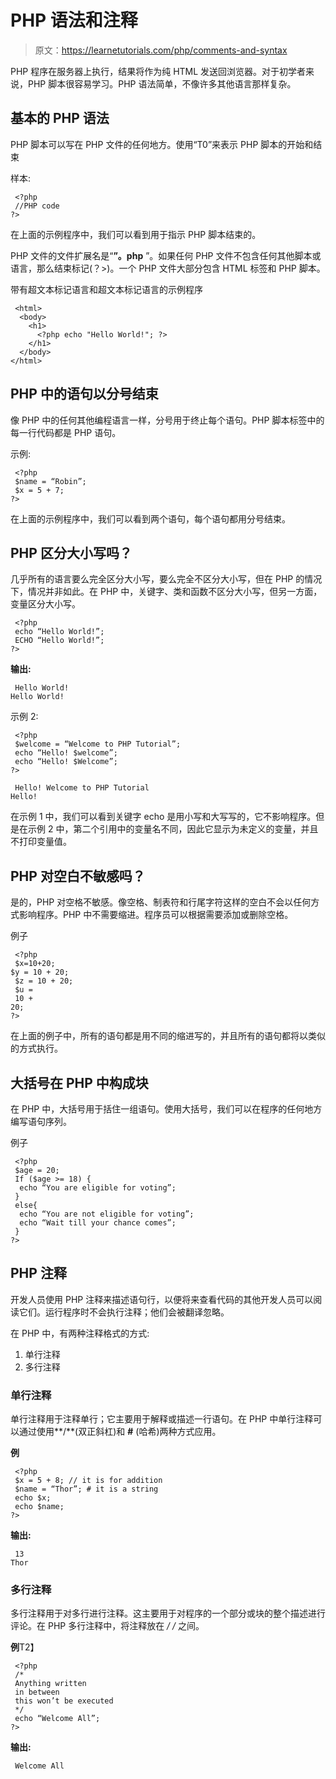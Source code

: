 # PHP 语法和注释

> 原文：<https://learnetutorials.com/php/comments-and-syntax>

PHP 程序在服务器上执行，结果将作为纯 HTML 发送回浏览器。对于初学者来说，PHP 脚本很容易学习。PHP 语法简单，不像许多其他语言那样复杂。

## 基本的 PHP 语法

PHP 脚本可以写在 PHP 文件的任何地方。使用“T0”来表示 PHP 脚本的开始和结束

样本:

```
 <?php
 //PHP code 
?> 

```

在上面的示例程序中，我们可以看到用于指示 PHP 脚本结束的。

PHP 文件的文件扩展名是“**”。php** ”。如果任何 PHP 文件不包含任何其他脚本或语言，那么结束标记(？>)。一个 PHP 文件大部分包含 HTML 标签和 PHP 脚本。

带有超文本标记语言和超文本标记语言的示例程序

```
 <html>
  <body>
    <h1>
      <?php echo "Hello World!"; ?> 
    </h1> 
  </body> 
</html> 
```

## PHP 中的语句以分号结束

像 PHP 中的任何其他编程语言一样，分号用于终止每个语句。PHP 脚本标签中的每一行代码都是 PHP 语句。

示例:

```
 <?php
 $name = “Robin”;
 $x = 5 + 7;
?> 

```

在上面的示例程序中，我们可以看到两个语句，每个语句都用分号结束。

## PHP 区分大小写吗？

几乎所有的语言要么完全区分大小写，要么完全不区分大小写，但在 PHP 的情况下，情况并非如此。在 PHP 中，关键字、类和函数不区分大小写，但另一方面，变量区分大小写。

```
 <?php
 echo “Hello World!”;
 ECHO “Hello World!”;
?> 

```

**输出:**

```
 Hello World!
Hello World! 
```

示例 2:

```
 <?php
 $welcome = “Welcome to PHP Tutorial”;
 echo “Hello! $welcome”;
 echo “Hello! $Welcome”;
?> 

```

```
 Hello! Welcome to PHP Tutorial
Hello! 
```

在示例 1 中，我们可以看到关键字 echo 是用小写和大写写的，它不影响程序。但是在示例 2 中，第二个引用中的变量名不同，因此它显示为未定义的变量，并且不打印变量值。

## PHP 对空白不敏感吗？

是的，PHP 对空格不敏感。像空格、制表符和行尾字符这样的空白不会以任何方式影响程序。PHP 中不需要缩进。程序员可以根据需要添加或删除空格。

例子

```
 <?php 
 $x=10+20;
$y = 10 + 20;
 $z = 10 + 20;
 $u =
 10 +
20;
?> 

```

在上面的例子中，所有的语句都是用不同的缩进写的，并且所有的语句都将以类似的方式执行。

## 大括号在 PHP 中构成块

在 PHP 中，大括号用于括住一组语句。使用大括号，我们可以在程序的任何地方编写语句序列。

例子

```
 <?php
 $age = 20;
 If ($age >= 18) {
  echo “You are eligible for voting”;
 }
 else{
  echo “You are not eligible for voting”;
  echo “Wait till your chance comes”;
 }
?> 

```

## PHP 注释

开发人员使用 PHP 注释来描述语句行，以便将来查看代码的其他开发人员可以阅读它们。运行程序时不会执行注释；他们会被翻译忽略。

在 PHP 中，有两种注释格式的方式:

1.  单行注释
2.  多行注释

### 单行注释

单行注释用于注释单行；它主要用于解释或描述一行语句。在 PHP 中单行注释可以通过使用**/**(双正斜杠)和 **#** (哈希)两种方式应用。

**例**

```
 <?php
 $x = 5 + 8; // it is for addition 
 $name = “Thor”; # it is a string
 echo $x;
 echo $name;
?> 

```

**输出:**

```
 13
Thor 
```

### 多行注释

多行注释用于对多行进行注释。这主要用于对程序的一个部分或块的整个描述进行评论。在 PHP 多行注释中，将注释放在 **/* */** 之间。

**例**T2】

```
 <?php
 /*
 Anything written
 in between 
 this won’t be executed
 */
 echo “Welcome All”;
?> 

```

**输出:**

```
 Welcome All 
```